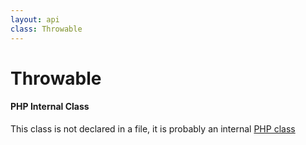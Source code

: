 ```yaml
---
layout: api
class: Throwable
---
```

<h1>Throwable</h1>
<div class='callout-block callout-info'>
<div class='icon-holder'>
<i class='fas fa-info-circle'></i>
</div>
<div class='content'>
<h4 class='callout-title'>PHP Internal Class</h4>
<p>This class is not declared in a file, it is probably an internal <a target='_blank' href='http://php.net/manual/class.throwable.php'>PHP class</a></p>
</div>
</div>
